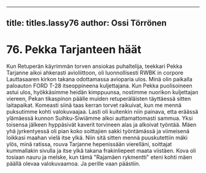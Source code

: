 
---

title: titles.lassy76
author: Ossi Törrönen
---


    
# 76. Pekka Tarjanteen häät

Kun Retuperän käyrimmän torven ansiokas puhaltelija, teekkari Pekka Tarjanne aikoi ahkerasti 
avioliittoon, oli luonnollisesti RWBK in corpore Lauttasaaren kirkon takana odottamassa avioparia 
ulos. Minä olin paikalla paloauton FORD T-28 itseoppineena kuljettajana. Kun Pekka puolisoineen 
astui ulos, hyökkäsimme heidän kimppuunsa, nostimme nuorikon kuljettajan viereen, Pekan tikaspinon 
päälle muiden retuperäläisten täyttäessä sitten laitapaikat. Komeasti siinä taas kerran torvet raikuivat, 
kun me mennä puksutimme kohti valokuvaajaa. Lasti oli kuitenkin niin painava, etta eräässä ylämäessä 
kunnon Suihku-Siwiämme alkoi auttamattomasti sammua. Yksi toisensa jälkeen hyppäsivät kaverit 
torvineen alas ja alkoivat työntää. Mäen yhä jyrkentyessä oli pian koko soittajien sakki työntämässä ja 
viimeisenä loikkasi maahan vielä itse ylkä. Niin sitä sitten mennä puuskutettiin mäki ylös, minä ratissa, 
rouva Tarjanne hepenissään vierelläni, soittajat kummallakin sivulla ja itse ylkä takana frakinliepeet 
maata viistäen. Kova oli tosiaan nauru ja melske, kun tämä "Rajamäen rykmentti" eteni kohti mäen 
päällä olevaa valokuvaamoa. Ja perille vaan päästiin.
